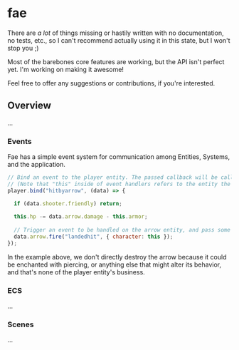 # fae
There are *a lot* of things missing or hastily written with no documentation, no tests, etc., so I can't recommend actually using it in this state, but I won't stop you ;)

Most of the barebones core features are working, but the API isn't perfect yet. I'm working on making it awesome!

Feel free to offer any suggestions or contributions, if you're interested.

## Overview
...

### Events
Fae has a simple event system for communication among Entities, Systems, and the application.
```javascript
// Bind an event to the player entity. The passed callback will be called when the event is triggered.
// (Note that "this" inside of event handlers refers to the entity the event is bound to.)
player.bind("hitbyarrow", (data) => {

  if (data.shooter.friendly) return;
  
  this.hp -= data.arrow.damage - this.armor;
  
  // Trigger an event to be handled on the arrow entity, and pass some data along with it.
  data.arrow.fire("landedhit", { character: this });
});
```
In the example above, we don't directly destroy the arrow because it could be enchanted with piercing, or anything else that might alter its behavior, and that's none of the player entity's business.

### ECS
...

### Scenes
...
